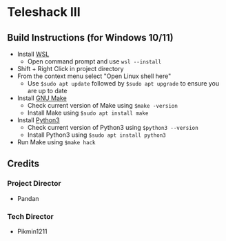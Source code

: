 
# Teleshack III

## Build Instructions (for Windows 10/11)

- Install [WSL](https://learn.microsoft.com/en-us/windows/wsl/install)
	- Open command prompt and use ``wsl --install``
- Shift + Right Click in project directory
- From the context menu select "Open Linux shell here"
	- Use ``$sudo apt update`` followed by ``$sudo apt upgrade`` to ensure you are up to date
- Install [GNU Make](https://www.gnu.org/software/make/)
	- Check current version of Make using ``$make -version``
	- Install Make using ``$sudo apt install make``
- Install [Python3](https://www.python.org/)
	- Check current version of Python3 using ``$python3 --version``
	- Install Python3 using ``$sudo apt install python3``
- Run Make using ``$make hack``

## Credits

### Project Director
- Pandan

### Tech Director
- Pikmin1211
